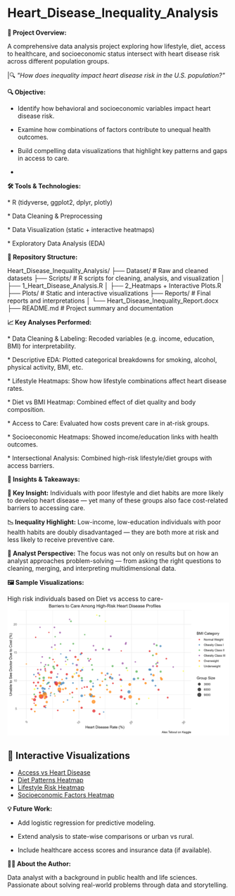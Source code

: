 # Heart_Disease_Inequality_Analysis

**🧠 Project Overview:**

A comprehensive data analysis project exploring how lifestyle, diet, access to healthcare, and socioeconomic status intersect with heart disease risk across different population groups.  

|🔍 _"How does inequality impact heart disease risk in the U.S. population?"_


**🔍 Objective:**

- Identify how behavioral and socioeconomic variables impact heart disease risk.
  
- Examine how combinations of factors contribute to unequal health outcomes.
  
- Build compelling data visualizations that highlight key patterns and gaps in access to care.
- 

**🛠️ Tools & Technologies:**

\* R (tidyverse, ggplot2, dplyr, plotly)

\* Data Cleaning & Preprocessing

\* Data Visualization (static + interactive heatmaps)

\* Exploratory Data Analysis (EDA)


**📁 Repository Structure:**

Heart_Disease_Inequality_Analysis/
├── Dataset/                # Raw and cleaned datasets
├── Scripts/                # R scripts for cleaning, analysis, and visualization
│   ├── 1_Heart_Disease_Analysis.R
│   ├── 2_Heatmaps + Interactive Plots.R
├── Plots/                  # Static and interactive visualizations
├── Reports/                # Final reports and interpretations
│   └── Heart_Disease_Inequality_Report.docx
├── README.md               # Project summary and documentation


**📈 Key Analyses Performed:**

\* Data Cleaning & Labeling: Recoded variables (e.g. income, education, BMI) for interpretability.

\* Descriptive EDA: Plotted categorical breakdowns for smoking, alcohol, physical activity, BMI, etc.

\* Lifestyle Heatmaps: Show how lifestyle combinations affect heart disease rates.

\* Diet vs BMI Heatmap: Combined effect of diet quality and body composition.

\* Access to Care: Evaluated how costs prevent care in at-risk groups.

\* Socioeconomic Heatmaps: Showed income/education links with health outcomes.

\* Intersectional Analysis: Combined high-risk lifestyle/diet groups with access barriers.


**📌 Insights & Takeaways:**

**🧠 Key Insight:** Individuals with poor lifestyle and diet habits are more likely to develop heart disease — yet many of these groups also face cost-related barriers to accessing care.

**📉 Inequality Highlight:** Low-income, low-education individuals with poor health habits are doubly disadvantaged — they are both more at risk and less likely to receive preventive care.

**🧰 Analyst Perspective:** The focus was not only on results but on how an analyst approaches problem-solving — from asking the right questions to cleaning, merging, and interpreting multidimensional data.

**🖼️ Sample Visualizations:**

High risk individuals based on Diet vs access to care- ![Risk Access to Care Summary](Plots/Summarized%20plots/Risk_AccessToCare_HeartDisease.png)

## 🔗 Interactive Visualizations

- [Access vs Heart Disease](https://renuka-4118.github.io/Heart_Disease_Inequality_Analysis/Heart_Disease_Access_Heatmap.html)
- [Diet Patterns Heatmap](https://renuka-4118.github.io/Heart_Disease_Inequality_Analysis/Heart_Disease_Diet_Heatmap.html)
- [Lifestyle Risk Heatmap](https://renuka-4118.github.io/Heart_Disease_Inequality_Analysis/Heart_Disease_Lifestyle_Heatmap.html)
- [Socioeconomic Factors Heatmap](https://renuka-4118.github.io/Heart_Disease_Inequality_Analysis/Heart_Disease_Socioeconomic_Heatmap.html)


**💡 Future Work:**

- Add logistic regression for predictive modeling.
  
- Extend analysis to state-wise comparisons or urban vs rural.
  
- Include healthcare access scores and insurance data (if available).
  

**👩‍💻 About the Author:**

Data analyst with a background in public health and life sciences. Passionate about solving real-world problems through data and storytelling.
